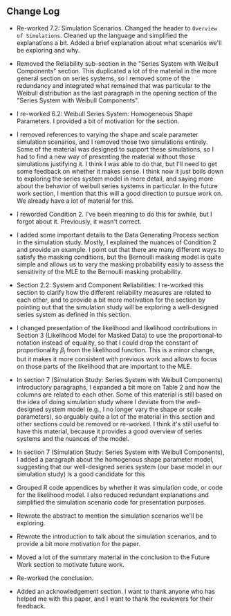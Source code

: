 ## Change Log

- Re-worked 7.2: Simulation Scenarios. Changed the header to `Overview of Simulations`. Cleaned up the language and simplified the explanations a bit.
Added a brief explanation about what scenarios we'll be exploring and why.

- Removed the Reliability sub-section in the "Series System with Weibull Components"
section. This duplicated a lot of the material in the more general section on
series systems, so I removed some of the redundancy and integrated what remained
that was particular to the Weibull distribution as the last paragraph in the
opening section of the "Series System with Weibull Components".

- I re-worked 6.2: Weibull Series System: Homogeneous Shape Parameters. I
provided a bit of motivation for the section.

- I removed references to varying the shape and scale parameter simulation
scenarios, and I removed those two simulations entirely. Some of
the material was designed to support these simulations, so I had to
find a new way of presenting the material without those simulations justifying
it. I think I was able to do that, but I'll need to get some feedback on
whether it makes sense. I think now it just boils down to exploring the
series system model in more detail, and saying more about the behavior of
weibull series systems in particular. In the future work section, I mention
that this will a good direction to pursue work on. We already have a lot
of material for this.

- I reworded Condition 2. I've been meaning to do this for awhile, but I forgot
about it. Previously, it wasn't correct.

- I added some important details to the Data Generating Process section in
the simulation study. Mostly, I explained the nuances of Condition 2 and provide
an example. I point out that there are many different ways to satisfy the
masking conditions, but the Bernoulli masking model is quite simple and allows
us to vary the masking probability easily to assess the sensitivity of the MLE
to the Bernoulli masking probability.

- Section 2.2: System and Component Reliabilities: I re-worked this section
to clarify how the different reliability measures are related to each other,
and to provide a bit more motivation for the section by pointing out that
the simulation study will be exploring a well-designed series system as
defined in this section.

- I changed presentation of the likelihood and likelihood contributions
in Section 3 (Likelihood Model for Masked Data) to use the proportional-to
notation instead of equality, so that I could drop the constant of proportionality
$\beta_i$ from the likelihood function. This is a minor change, but it makes
it more consistent with previous work and allows to focus on those parts of
the likelihood that are important to the MLE.

- In section 7 (Simulation Study: Series System with Weibull Components)
introductory paragraphs, I expanded a bit more on Table 2 and how the
columns are related to each other. Some of this material is still based on the
idea of doing simulation study where I deviate from the well-designed system
model (e.g., I no longer vary the shape or scale parameters), so arguably
quite a lot of the material in this section and other sections could be removed
or re-worked. I think it's still useful to have this material, because it
provides a good overview of series systems and the nuances of the model.

- In section 7 (Simulation Study: Series System with Weibull Components),
I added a paragraph about the homogenous shape parameter model, suggesting that
our well-designed series system (our base model in our simulation study) is a
good candidate for this 

- Grouped R code appendices by whether it was simulation code, or code for the
likelihood model. I also reduced redundant explanations and simplified the
simulation scenario code for presentation purposes.

- Rewrote the abstract to mention the simulation scenarios we'll
be exploring.

- Rewrote the introduction to talk about the simulation scenarios, and to provide
a bit more motivation for the paper.

- Moved a lot of the summary material in the conclusion to the
Future Work section to motivate future work.

- Re-worked the conclusion.

- Added an acknowledgement section. I want to thank anyone who has helped
me with this paper, and I want to thank the reviewers for their feedback.
